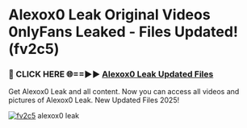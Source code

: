# Alexox0 Leak Original Videos 0nlyFans Leaked - Files Updated! (fv2c5)

<h3>🔴 CLICK HERE 🌐==►► <a href="https://tinyurl.com/x26r9saj" rel="nofollow">Alexox0 Leak Updated Files</a></h3>

Get Alexox0 Leak and all content. Now you can access all videos and pictures of Alexox0 Leak. New Updated Files 2025!

[![fv2c5](https://i.imgur.com/LkgZPqh.gif)](https://tinyurl.com/x26r9saj)
alexox0 leak